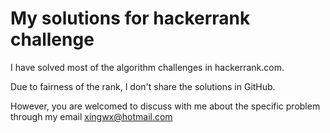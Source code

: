 My solutions for hackerrank challenge
======

I have solved most of the algorithm challenges in hackerrank.com.

Due to fairness of the rank, I don't share the solutions in GitHub.

However, you are welcomed to discuss with me about the specific problem through my email xingwx@hotmail.com

